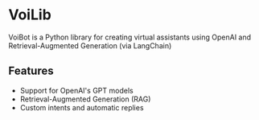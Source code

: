 # VoiLib

VoiBot is a Python library for creating virtual assistants using OpenAI and Retrieval-Augmented Generation (via LangChain)

## Features
- Support for OpenAI's GPT models
- Retrieval-Augmented Generation (RAG)
- Custom intents and automatic replies
